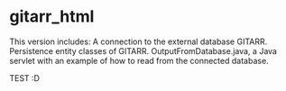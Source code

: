 # gitarr_html

This version includes:
  A connection to the external database GITARR.
  Persistence entity classes of GITARR.
  OutputFromDatabase.java, a Java servlet with an example of how to read from the connected database.


TEST :D
